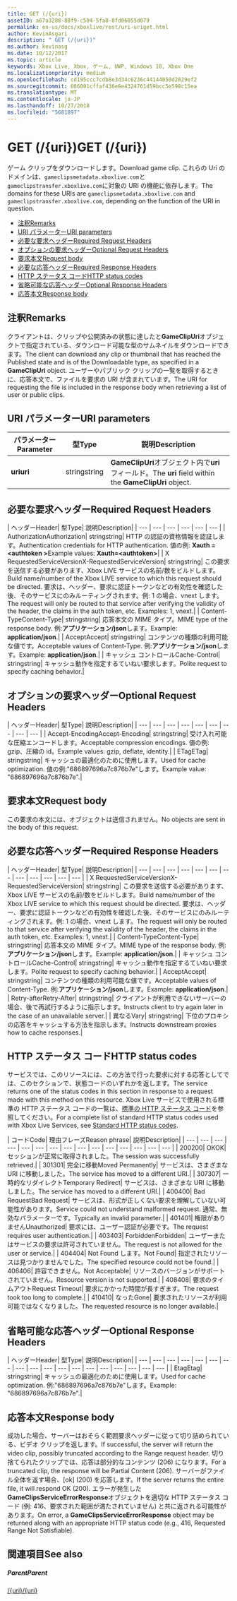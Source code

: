 ```yaml
---
title: GET (/{uri})
assetID: a67a3288-88f9-c504-5fa8-8fd06055d079
permalink: en-us/docs/xboxlive/rest/uri-uriget.html
author: KevinAsgari
description: " GET (/{uri})"
ms.author: kevinasg
ms.date: 10/12/2017
ms.topic: article
keywords: Xbox Live, Xbox, ゲーム, UWP, Windows 10, Xbox One
ms.localizationpriority: medium
ms.openlocfilehash: cd195ccc7cdb8e3d34c6236c44144050d2029ef2
ms.sourcegitcommit: 086001cffaf436e6e4324761d59bcc5e598c15ea
ms.translationtype: MT
ms.contentlocale: ja-JP
ms.lasthandoff: 10/27/2018
ms.locfileid: "5681897"
---
```

# <a name="get-uri"></a><span data-ttu-id="9c0f2-104">GET (/{uri})</span><span class="sxs-lookup"><span data-stu-id="9c0f2-104">GET (/{uri})</span></span>
<span data-ttu-id="9c0f2-105">ゲーム クリップをダウンロードします。</span><span class="sxs-lookup"><span data-stu-id="9c0f2-105">Download game clip.</span></span> <span data-ttu-id="9c0f2-106">これらの Uri のドメインは、`gameclipsmetadata.xboxlive.com`と`gameclipstransfer.xboxlive.com`に対象の URI の機能に依存します。</span><span class="sxs-lookup"><span data-stu-id="9c0f2-106">The domains for these URIs are `gameclipsmetadata.xboxlive.com` and `gameclipstransfer.xboxlive.com`, depending on the function of the URI in question.</span></span>
 
  * [<span data-ttu-id="9c0f2-107">注釈</span><span class="sxs-lookup"><span data-stu-id="9c0f2-107">Remarks</span></span>](#ID4EX)
  * [<span data-ttu-id="9c0f2-108">URI パラメーター</span><span class="sxs-lookup"><span data-stu-id="9c0f2-108">URI parameters</span></span>](#ID4EDB)
  * [<span data-ttu-id="9c0f2-109">必要な要求ヘッダー</span><span class="sxs-lookup"><span data-stu-id="9c0f2-109">Required Request Headers</span></span>](#ID4EEC)
  * [<span data-ttu-id="9c0f2-110">オプションの要求ヘッダー</span><span class="sxs-lookup"><span data-stu-id="9c0f2-110">Optional Request Headers</span></span>](#ID4EQE)
  * [<span data-ttu-id="9c0f2-111">要求本文</span><span class="sxs-lookup"><span data-stu-id="9c0f2-111">Request body</span></span>](#ID4EZF)
  * [<span data-ttu-id="9c0f2-112">必要な応答ヘッダー</span><span class="sxs-lookup"><span data-stu-id="9c0f2-112">Required Response Headers</span></span>](#ID4EEG)
  * [<span data-ttu-id="9c0f2-113">HTTP ステータス コード</span><span class="sxs-lookup"><span data-stu-id="9c0f2-113">HTTP status codes</span></span>](#ID4EYAAC)
  * [<span data-ttu-id="9c0f2-114">省略可能な応答ヘッダー</span><span class="sxs-lookup"><span data-stu-id="9c0f2-114">Optional Response Headers</span></span>](#ID4EOFAC)
  * [<span data-ttu-id="9c0f2-115">応答本文</span><span class="sxs-lookup"><span data-stu-id="9c0f2-115">Response body</span></span>](#ID4EOGAC)
 
<a id="ID4EX"></a>

 
## <a name="remarks"></a><span data-ttu-id="9c0f2-116">注釈</span><span class="sxs-lookup"><span data-stu-id="9c0f2-116">Remarks</span></span>
 
<span data-ttu-id="9c0f2-117">クライアントは、クリップや公開済みの状態に達したと**GameClipUri**オブジェクトで指定されている、ダウンロード可能な型のサムネイルをダウンロードできます。</span><span class="sxs-lookup"><span data-stu-id="9c0f2-117">The client can download any clip or thumbnail that has reached the Published state and is of the Downloadable type, as specified in a **GameClipUri** object.</span></span> <span data-ttu-id="9c0f2-118">ユーザーやパブリック クリップの一覧を取得するときに、応答本文で、ファイルを要求の URI が含まれています。</span><span class="sxs-lookup"><span data-stu-id="9c0f2-118">The URI for requesting the file is included in the response body when retrieving a list of user or public clips.</span></span>
  
<a id="ID4EDB"></a>

 
## <a name="uri-parameters"></a><span data-ttu-id="9c0f2-119">URI パラメーター</span><span class="sxs-lookup"><span data-stu-id="9c0f2-119">URI parameters</span></span>
 
| <span data-ttu-id="9c0f2-120">パラメーター</span><span class="sxs-lookup"><span data-stu-id="9c0f2-120">Parameter</span></span>| <span data-ttu-id="9c0f2-121">型</span><span class="sxs-lookup"><span data-stu-id="9c0f2-121">Type</span></span>| <span data-ttu-id="9c0f2-122">説明</span><span class="sxs-lookup"><span data-stu-id="9c0f2-122">Description</span></span>| 
| --- | --- | --- | 
| <b><span data-ttu-id="9c0f2-123">uri</span><span class="sxs-lookup"><span data-stu-id="9c0f2-123">uri</span></span></b>| <span data-ttu-id="9c0f2-124">string</span><span class="sxs-lookup"><span data-stu-id="9c0f2-124">string</span></span>| <span data-ttu-id="9c0f2-125"><b>GameClipUri</b>オブジェクト内で<b>uri</b>フィールド。</span><span class="sxs-lookup"><span data-stu-id="9c0f2-125">The <b>uri</b> field within the <b>GameClipUri</b> object.</span></span>| 
  
<a id="ID4EEC"></a>

 
## <a name="required-request-headers"></a><span data-ttu-id="9c0f2-126">必要な要求ヘッダー</span><span class="sxs-lookup"><span data-stu-id="9c0f2-126">Required Request Headers</span></span>
 
| <span data-ttu-id="9c0f2-127">ヘッダー</span><span class="sxs-lookup"><span data-stu-id="9c0f2-127">Header</span></span>| <span data-ttu-id="9c0f2-128">型</span><span class="sxs-lookup"><span data-stu-id="9c0f2-128">Type</span></span>| <span data-ttu-id="9c0f2-129">説明</span><span class="sxs-lookup"><span data-stu-id="9c0f2-129">Description</span></span>| 
| --- | --- | --- | --- | --- | --- | 
| <span data-ttu-id="9c0f2-130">Authorization</span><span class="sxs-lookup"><span data-stu-id="9c0f2-130">Authorization</span></span>| <span data-ttu-id="9c0f2-131">string</span><span class="sxs-lookup"><span data-stu-id="9c0f2-131">string</span></span>| <span data-ttu-id="9c0f2-132">HTTP の認証の資格情報を認証します。</span><span class="sxs-lookup"><span data-stu-id="9c0f2-132">Authentication credentials for HTTP authentication.</span></span> <span data-ttu-id="9c0f2-133">値の例: <b>Xauth =&lt;authtoken ></b></span><span class="sxs-lookup"><span data-stu-id="9c0f2-133">Example values: <b>Xauth=&lt;authtoken></b></span></span>| 
| <span data-ttu-id="9c0f2-134">X RequestedServiceVersion</span><span class="sxs-lookup"><span data-stu-id="9c0f2-134">X-RequestedServiceVersion</span></span>| <span data-ttu-id="9c0f2-135">string</span><span class="sxs-lookup"><span data-stu-id="9c0f2-135">string</span></span>| <span data-ttu-id="9c0f2-136">この要求を送信する必要があります、Xbox LIVE サービスの名前/数をビルドします。</span><span class="sxs-lookup"><span data-stu-id="9c0f2-136">Build name/number of the Xbox LIVE service to which this request should be directed.</span></span> <span data-ttu-id="9c0f2-137">要求は、ヘッダー、要求に認証トークンなどの有効性を確認した後、そのサービスにのみルーティングされます。例: 1 の場合、vnext します。</span><span class="sxs-lookup"><span data-stu-id="9c0f2-137">The request will only be routed to that service after verifying the validity of the header, the claims in the auth token, etc. Examples: 1, vnext.</span></span>| 
| <span data-ttu-id="9c0f2-138">Content-Type</span><span class="sxs-lookup"><span data-stu-id="9c0f2-138">Content-Type</span></span>| <span data-ttu-id="9c0f2-139">string</span><span class="sxs-lookup"><span data-stu-id="9c0f2-139">string</span></span>| <span data-ttu-id="9c0f2-140">応答本文の MIME タイプ。</span><span class="sxs-lookup"><span data-stu-id="9c0f2-140">MIME type of the response body.</span></span> <span data-ttu-id="9c0f2-141">例:<b>アプリケーション/json</b>します。</span><span class="sxs-lookup"><span data-stu-id="9c0f2-141">Example: <b>application/json</b>.</span></span>| 
| <span data-ttu-id="9c0f2-142">Accept</span><span class="sxs-lookup"><span data-stu-id="9c0f2-142">Accept</span></span>| <span data-ttu-id="9c0f2-143">string</span><span class="sxs-lookup"><span data-stu-id="9c0f2-143">string</span></span>| <span data-ttu-id="9c0f2-144">コンテンツの種類の利用可能な値です。</span><span class="sxs-lookup"><span data-stu-id="9c0f2-144">Acceptable values of Content-Type.</span></span> <span data-ttu-id="9c0f2-145">例:<b>アプリケーション/json</b>します。</span><span class="sxs-lookup"><span data-stu-id="9c0f2-145">Example: <b>application/json</b>.</span></span>| 
| <span data-ttu-id="9c0f2-146">キャッシュ コントロール</span><span class="sxs-lookup"><span data-stu-id="9c0f2-146">Cache-Control</span></span>| <span data-ttu-id="9c0f2-147">string</span><span class="sxs-lookup"><span data-stu-id="9c0f2-147">string</span></span>| <span data-ttu-id="9c0f2-148">キャッシュ動作を指定するていねい要求します。</span><span class="sxs-lookup"><span data-stu-id="9c0f2-148">Polite request to specify caching behavior.</span></span>| 
  
<a id="ID4EQE"></a>

 
## <a name="optional-request-headers"></a><span data-ttu-id="9c0f2-149">オプションの要求ヘッダー</span><span class="sxs-lookup"><span data-stu-id="9c0f2-149">Optional Request Headers</span></span>
 
| <span data-ttu-id="9c0f2-150">ヘッダー</span><span class="sxs-lookup"><span data-stu-id="9c0f2-150">Header</span></span>| <span data-ttu-id="9c0f2-151">型</span><span class="sxs-lookup"><span data-stu-id="9c0f2-151">Type</span></span>| <span data-ttu-id="9c0f2-152">説明</span><span class="sxs-lookup"><span data-stu-id="9c0f2-152">Description</span></span>| 
| --- | --- | --- | --- | --- | --- | --- | --- | --- | 
| <span data-ttu-id="9c0f2-153">Accept-Encoding</span><span class="sxs-lookup"><span data-stu-id="9c0f2-153">Accept-Encoding</span></span>| <span data-ttu-id="9c0f2-154">string</span><span class="sxs-lookup"><span data-stu-id="9c0f2-154">string</span></span>| <span data-ttu-id="9c0f2-155">受け入れ可能な圧縮エンコードします。</span><span class="sxs-lookup"><span data-stu-id="9c0f2-155">Acceptable compression encodings.</span></span> <span data-ttu-id="9c0f2-156">値の例: gzip、圧縮の id。</span><span class="sxs-lookup"><span data-stu-id="9c0f2-156">Example values: gzip, deflate, identity.</span></span>| 
| <span data-ttu-id="9c0f2-157">ETag</span><span class="sxs-lookup"><span data-stu-id="9c0f2-157">ETag</span></span>| <span data-ttu-id="9c0f2-158">string</span><span class="sxs-lookup"><span data-stu-id="9c0f2-158">string</span></span>| <span data-ttu-id="9c0f2-159">キャッシュの最適化のために使用します。</span><span class="sxs-lookup"><span data-stu-id="9c0f2-159">Used for cache optimization.</span></span> <span data-ttu-id="9c0f2-160">値の例:"686897696a7c876b7e"します。</span><span class="sxs-lookup"><span data-stu-id="9c0f2-160">Example value: "686897696a7c876b7e".</span></span>| 
  
<a id="ID4EZF"></a>

 
## <a name="request-body"></a><span data-ttu-id="9c0f2-161">要求本文</span><span class="sxs-lookup"><span data-stu-id="9c0f2-161">Request body</span></span>
 
<span data-ttu-id="9c0f2-162">この要求の本文には、オブジェクトは送信されません。</span><span class="sxs-lookup"><span data-stu-id="9c0f2-162">No objects are sent in the body of this request.</span></span>
  
<a id="ID4EEG"></a>

 
## <a name="required-response-headers"></a><span data-ttu-id="9c0f2-163">必要な応答ヘッダー</span><span class="sxs-lookup"><span data-stu-id="9c0f2-163">Required Response Headers</span></span>
 
| <span data-ttu-id="9c0f2-164">ヘッダー</span><span class="sxs-lookup"><span data-stu-id="9c0f2-164">Header</span></span>| <span data-ttu-id="9c0f2-165">型</span><span class="sxs-lookup"><span data-stu-id="9c0f2-165">Type</span></span>| <span data-ttu-id="9c0f2-166">説明</span><span class="sxs-lookup"><span data-stu-id="9c0f2-166">Description</span></span>| 
| --- | --- | --- | --- | --- | --- | --- | --- | --- | --- | --- | --- | 
| <span data-ttu-id="9c0f2-167">X RequestedServiceVersion</span><span class="sxs-lookup"><span data-stu-id="9c0f2-167">X-RequestedServiceVersion</span></span>| <span data-ttu-id="9c0f2-168">string</span><span class="sxs-lookup"><span data-stu-id="9c0f2-168">string</span></span>| <span data-ttu-id="9c0f2-169">この要求を送信する必要があります、Xbox LIVE サービスの名前/数をビルドします。</span><span class="sxs-lookup"><span data-stu-id="9c0f2-169">Build name/number of the Xbox LIVE service to which this request should be directed.</span></span> <span data-ttu-id="9c0f2-170">要求は、ヘッダー、要求に認証トークンなどの有効性を確認した後、そのサービスにのみルーティングされます。例: 1 の場合、vnext します。</span><span class="sxs-lookup"><span data-stu-id="9c0f2-170">The request will only be routed to that service after verifying the validity of the header, the claims in the auth token, etc. Examples: 1, vnext.</span></span>| 
| <span data-ttu-id="9c0f2-171">Content-Type</span><span class="sxs-lookup"><span data-stu-id="9c0f2-171">Content-Type</span></span>| <span data-ttu-id="9c0f2-172">string</span><span class="sxs-lookup"><span data-stu-id="9c0f2-172">string</span></span>| <span data-ttu-id="9c0f2-173">応答本文の MIME タイプ。</span><span class="sxs-lookup"><span data-stu-id="9c0f2-173">MIME type of the response body.</span></span> <span data-ttu-id="9c0f2-174">例:<b>アプリケーション/json</b>します。</span><span class="sxs-lookup"><span data-stu-id="9c0f2-174">Example: <b>application/json</b>.</span></span>| 
| <span data-ttu-id="9c0f2-175">キャッシュ コントロール</span><span class="sxs-lookup"><span data-stu-id="9c0f2-175">Cache-Control</span></span>| <span data-ttu-id="9c0f2-176">string</span><span class="sxs-lookup"><span data-stu-id="9c0f2-176">string</span></span>| <span data-ttu-id="9c0f2-177">キャッシュ動作を指定するていねい要求します。</span><span class="sxs-lookup"><span data-stu-id="9c0f2-177">Polite request to specify caching behavior.</span></span>| 
| <span data-ttu-id="9c0f2-178">Accept</span><span class="sxs-lookup"><span data-stu-id="9c0f2-178">Accept</span></span>| <span data-ttu-id="9c0f2-179">string</span><span class="sxs-lookup"><span data-stu-id="9c0f2-179">string</span></span>| <span data-ttu-id="9c0f2-180">コンテンツの種類の利用可能な値です。</span><span class="sxs-lookup"><span data-stu-id="9c0f2-180">Acceptable values of Content-Type.</span></span> <span data-ttu-id="9c0f2-181">例:<b>アプリケーション/json</b>します。</span><span class="sxs-lookup"><span data-stu-id="9c0f2-181">Example: <b>application/json</b>.</span></span>| 
| <span data-ttu-id="9c0f2-182">Retry-after</span><span class="sxs-lookup"><span data-stu-id="9c0f2-182">Retry-After</span></span>| <span data-ttu-id="9c0f2-183">string</span><span class="sxs-lookup"><span data-stu-id="9c0f2-183">string</span></span>| <span data-ttu-id="9c0f2-184">クライアントが利用できないサーバーの場合、後で再試行するように指示します。</span><span class="sxs-lookup"><span data-stu-id="9c0f2-184">Instructs client to try again later in the case of an unavailable server.</span></span>| 
| <span data-ttu-id="9c0f2-185">異なる</span><span class="sxs-lookup"><span data-stu-id="9c0f2-185">Vary</span></span>| <span data-ttu-id="9c0f2-186">string</span><span class="sxs-lookup"><span data-stu-id="9c0f2-186">string</span></span>| <span data-ttu-id="9c0f2-187">下位のプロキシの応答をキャッシュする方法を指示します。</span><span class="sxs-lookup"><span data-stu-id="9c0f2-187">Instructs downstream proxies how to cache responses.</span></span>| 
  
<a id="ID4EYAAC"></a>

 
## <a name="http-status-codes"></a><span data-ttu-id="9c0f2-188">HTTP ステータス コード</span><span class="sxs-lookup"><span data-stu-id="9c0f2-188">HTTP status codes</span></span>
 
<span data-ttu-id="9c0f2-189">サービスでは、このリソースには、この方法で行った要求に対する応答としてでは、このセクションで、状態コードのいずれかを返します。</span><span class="sxs-lookup"><span data-stu-id="9c0f2-189">The service returns one of the status codes in this section in response to a request made with this method on this resource.</span></span> <span data-ttu-id="9c0f2-190">Xbox Live サービスで使用される標準の HTTP ステータス コードの一覧は、[標準の HTTP ステータス コード](../../additional/httpstatuscodes.md)を参照してください。</span><span class="sxs-lookup"><span data-stu-id="9c0f2-190">For a complete list of standard HTTP status codes used with Xbox Live Services, see [Standard HTTP status codes](../../additional/httpstatuscodes.md).</span></span>
 
| <span data-ttu-id="9c0f2-191">コード</span><span class="sxs-lookup"><span data-stu-id="9c0f2-191">Code</span></span>| <span data-ttu-id="9c0f2-192">理由フレーズ</span><span class="sxs-lookup"><span data-stu-id="9c0f2-192">Reason phrase</span></span>| <span data-ttu-id="9c0f2-193">説明</span><span class="sxs-lookup"><span data-stu-id="9c0f2-193">Description</span></span>| 
| --- | --- | --- | --- | --- | --- | --- | --- | --- | --- | --- | --- | --- | --- | --- | 
| <span data-ttu-id="9c0f2-194">200</span><span class="sxs-lookup"><span data-stu-id="9c0f2-194">200</span></span>| <span data-ttu-id="9c0f2-195">OK</span><span class="sxs-lookup"><span data-stu-id="9c0f2-195">OK</span></span>| <span data-ttu-id="9c0f2-196">セッションが正常に取得されました。</span><span class="sxs-lookup"><span data-stu-id="9c0f2-196">The session was successfully retrieved.</span></span>| 
| <span data-ttu-id="9c0f2-197">301</span><span class="sxs-lookup"><span data-stu-id="9c0f2-197">301</span></span>| <span data-ttu-id="9c0f2-198">完全に移動</span><span class="sxs-lookup"><span data-stu-id="9c0f2-198">Moved Permanently</span></span>| <span data-ttu-id="9c0f2-199">サービスは、さまざまな URI に移動しました。</span><span class="sxs-lookup"><span data-stu-id="9c0f2-199">The service has moved to a different URI.</span></span>| 
| <span data-ttu-id="9c0f2-200">307</span><span class="sxs-lookup"><span data-stu-id="9c0f2-200">307</span></span>| <span data-ttu-id="9c0f2-201">一時的なリダイレクト</span><span class="sxs-lookup"><span data-stu-id="9c0f2-201">Temporary Redirect</span></span>| <span data-ttu-id="9c0f2-202">サービスは、さまざまな URI に移動しました。</span><span class="sxs-lookup"><span data-stu-id="9c0f2-202">The service has moved to a different URI.</span></span>| 
| <span data-ttu-id="9c0f2-203">400</span><span class="sxs-lookup"><span data-stu-id="9c0f2-203">400</span></span>| <span data-ttu-id="9c0f2-204">Bad Request</span><span class="sxs-lookup"><span data-stu-id="9c0f2-204">Bad Request</span></span>| <span data-ttu-id="9c0f2-205">サービスは、形式が正しくない要求を理解していない可能性があります。</span><span class="sxs-lookup"><span data-stu-id="9c0f2-205">Service could not understand malformed request.</span></span> <span data-ttu-id="9c0f2-206">通常、無効なパラメーターです。</span><span class="sxs-lookup"><span data-stu-id="9c0f2-206">Typically an invalid parameter.</span></span>| 
| <span data-ttu-id="9c0f2-207">401</span><span class="sxs-lookup"><span data-stu-id="9c0f2-207">401</span></span>| <span data-ttu-id="9c0f2-208">権限がありません</span><span class="sxs-lookup"><span data-stu-id="9c0f2-208">Unauthorized</span></span>| <span data-ttu-id="9c0f2-209">要求には、ユーザー認証が必要です。</span><span class="sxs-lookup"><span data-stu-id="9c0f2-209">The request requires user authentication.</span></span>| 
| <span data-ttu-id="9c0f2-210">403</span><span class="sxs-lookup"><span data-stu-id="9c0f2-210">403</span></span>| <span data-ttu-id="9c0f2-211">Forbidden</span><span class="sxs-lookup"><span data-stu-id="9c0f2-211">Forbidden</span></span>| <span data-ttu-id="9c0f2-212">ユーザーまたはサービスの要求は許可されていません。</span><span class="sxs-lookup"><span data-stu-id="9c0f2-212">The request is not allowed for the user or service.</span></span>| 
| <span data-ttu-id="9c0f2-213">404</span><span class="sxs-lookup"><span data-stu-id="9c0f2-213">404</span></span>| <span data-ttu-id="9c0f2-214">Not Found します。</span><span class="sxs-lookup"><span data-stu-id="9c0f2-214">Not Found</span></span>| <span data-ttu-id="9c0f2-215">指定されたリソースは見つかりませんでした。</span><span class="sxs-lookup"><span data-stu-id="9c0f2-215">The specified resource could not be found.</span></span>| 
| <span data-ttu-id="9c0f2-216">406</span><span class="sxs-lookup"><span data-stu-id="9c0f2-216">406</span></span>| <span data-ttu-id="9c0f2-217">許容できません。</span><span class="sxs-lookup"><span data-stu-id="9c0f2-217">Not Acceptable</span></span>| <span data-ttu-id="9c0f2-218">リソースのバージョンがサポートされていません。</span><span class="sxs-lookup"><span data-stu-id="9c0f2-218">Resource version is not supported.</span></span>| 
| <span data-ttu-id="9c0f2-219">408</span><span class="sxs-lookup"><span data-stu-id="9c0f2-219">408</span></span>| <span data-ttu-id="9c0f2-220">要求のタイムアウト</span><span class="sxs-lookup"><span data-stu-id="9c0f2-220">Request Timeout</span></span>| <span data-ttu-id="9c0f2-221">要求にかかった時間が長すぎます。</span><span class="sxs-lookup"><span data-stu-id="9c0f2-221">The request took too long to complete.</span></span>| 
| <span data-ttu-id="9c0f2-222">410</span><span class="sxs-lookup"><span data-stu-id="9c0f2-222">410</span></span>| <span data-ttu-id="9c0f2-223">なった</span><span class="sxs-lookup"><span data-stu-id="9c0f2-223">Gone</span></span>| <span data-ttu-id="9c0f2-224">要求されたリソースが利用可能ではなくなりました。</span><span class="sxs-lookup"><span data-stu-id="9c0f2-224">The requested resource is no longer available.</span></span>| 
  
<a id="ID4EOFAC"></a>

 
## <a name="optional-response-headers"></a><span data-ttu-id="9c0f2-225">省略可能な応答ヘッダー</span><span class="sxs-lookup"><span data-stu-id="9c0f2-225">Optional Response Headers</span></span>
 
| <span data-ttu-id="9c0f2-226">ヘッダー</span><span class="sxs-lookup"><span data-stu-id="9c0f2-226">Header</span></span>| <span data-ttu-id="9c0f2-227">型</span><span class="sxs-lookup"><span data-stu-id="9c0f2-227">Type</span></span>| <span data-ttu-id="9c0f2-228">説明</span><span class="sxs-lookup"><span data-stu-id="9c0f2-228">Description</span></span>| 
| --- | --- | --- | --- | --- | --- | --- | --- | --- | --- | --- | --- | --- | --- | --- | --- | --- | --- | 
| <span data-ttu-id="9c0f2-229">Etag</span><span class="sxs-lookup"><span data-stu-id="9c0f2-229">Etag</span></span>| <span data-ttu-id="9c0f2-230">string</span><span class="sxs-lookup"><span data-stu-id="9c0f2-230">string</span></span>| <span data-ttu-id="9c0f2-231">キャッシュの最適化のために使用します。</span><span class="sxs-lookup"><span data-stu-id="9c0f2-231">Used for cache optimization.</span></span> <span data-ttu-id="9c0f2-232">例:"686897696a7c876b7e"します。</span><span class="sxs-lookup"><span data-stu-id="9c0f2-232">Example: "686897696a7c876b7e".</span></span>| 
  
<a id="ID4EOGAC"></a>

 
## <a name="response-body"></a><span data-ttu-id="9c0f2-233">応答本文</span><span class="sxs-lookup"><span data-stu-id="9c0f2-233">Response body</span></span>
 
<a id="ID4EUGAC"></a>

  
 
<span data-ttu-id="9c0f2-234">成功した場合、サーバーはおそらく範囲要求ヘッダーに従って切り詰められている、ビデオ クリップを返します。</span><span class="sxs-lookup"><span data-stu-id="9c0f2-234">If successful, the server will return the video clip, possibly truncated according to the Range request header.</span></span> <span data-ttu-id="9c0f2-235">切り捨てられたクリップでは、応答は部分的なコンテンツ (206) になります。</span><span class="sxs-lookup"><span data-stu-id="9c0f2-235">For a truncated clip, the response will be Partial Content (206).</span></span> <span data-ttu-id="9c0f2-236">サーバーがファイル全体を返す場合、[ok] (200) を応答します。</span><span class="sxs-lookup"><span data-stu-id="9c0f2-236">If the server returns the entire file, it will respond OK (200).</span></span> <span data-ttu-id="9c0f2-237">エラーが発生した**GameClipsServiceErrorResponse**オブジェクトを適切な HTTP ステータス コード (例: 416、要求された範囲が満たされていません) と共に返される可能性があります。</span><span class="sxs-lookup"><span data-stu-id="9c0f2-237">On error, a **GameClipsServiceErrorResponse** object may be returned along with an appropriate HTTP status code (e.g., 416, Requested Range Not Satisfiable).</span></span>
   
<a id="ID4E4GAC"></a>

 
## <a name="see-also"></a><span data-ttu-id="9c0f2-238">関連項目</span><span class="sxs-lookup"><span data-stu-id="9c0f2-238">See also</span></span>
 
<a id="ID4E6GAC"></a>

 
##### <a name="parent"></a><span data-ttu-id="9c0f2-239">Parent</span><span class="sxs-lookup"><span data-stu-id="9c0f2-239">Parent</span></span> 

[<span data-ttu-id="9c0f2-240">/{uri}</span><span class="sxs-lookup"><span data-stu-id="9c0f2-240">/{uri}</span></span>](uri-uri.md)

   